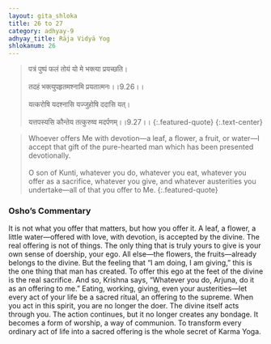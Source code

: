 ```yaml
---
layout: gita_shloka
title: 26 to 27
category: adhyay-9
adhyay_title: Rāja Vidyā Yog
shlokanum: 26
---
```


> पत्रं पुष्पं फलं तोयं यो मे भक्त्या प्रयच्छति।<br><br>तदहं भक्त्युपहृतमश्नामि प्रयतात्मनः।।9.26।।<br><br>यत्करोषि यदश्नासि यज्जुहोषि ददासि यत्।<br><br>यत्तपस्यसि कौन्तेय तत्कुरुष्व मदर्पणम्।।9.27।।
{:.featured-quote}
{:.text-center}

> Whoever offers Me with devotion—a leaf, a flower, a fruit, or water—I accept that gift of the pure-hearted man which has been presented devotionally.<br><br>O son of Kunti, whatever you do, whatever you eat, whatever you offer as a sacrifice, whatever you give, and whatever austerities you undertake—all of that you offer to Me.
{:.featured-quote}

### Osho’s Commentary
It is not what you offer that matters, but how you offer it. A leaf, a flower, a little water—offered with love, with devotion, is accepted by the divine.
The real offering is not of things. The only thing that is truly yours to give is your own sense of doership, your ego. All else—the flowers, the fruits—already belongs to the divine. But the feeling that “I am doing, I am giving,” this is the one thing that man has created. To offer this ego at the feet of the divine is the real sacrifice.
And so, Krishna says, “Whatever you do, Arjuna, do it as an offering to me.” Eating, working, giving, even your austerities—let every act of your life be a sacred ritual, an offering to the supreme.
When you act in this spirit, you are no longer the doer. The divine itself acts through you. The action continues, but it no longer creates any bondage. It becomes a form of worship, a way of communion. To transform every ordinary act of life into a sacred offering is the whole secret of Karma Yoga.
